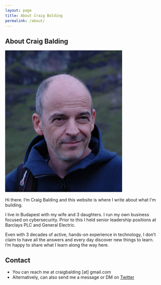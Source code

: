 ```yaml
---
layout: page
title: About Craig Balding
permalink: /about/
---
```


## About Craig Balding

<img src="/images/craig.jpg" alt="Craig Balding" width="380">

Hi there. I’m Craig Balding and this website is where I write about what I'm building.

I live in Budapest with my wife and 3 daughters.  I run my own business focused on cybersecurity.  Prior to this I held senior leadership positions at Barclays PLC and General Electric.

Even with 3 decades of active, hands-on experience in technology, I don’t claim to have all the answers and every day discover new things to learn.  I’m happy to share what I learn along the way here.

## Contact

- You can reach me at craigbalding [at] gmail.com
- Alternatively, can also send me a message or DM on <a href="https://twitter.com/craigbalding">Twitter</a>
